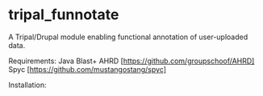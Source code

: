 # tripal_funnotate

A Tripal/Drupal module enabling functional annotation of user-uploaded data.

Requirements:
Java
Blast+
AHRD [https://github.com/groupschoof/AHRD]
Spyc [https://github.com/mustangostang/spyc]

Installation:
